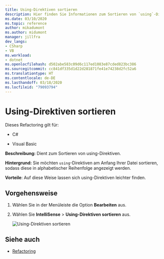```yaml
---
title: Using-Direktiven sortieren
description: Hier finden Sie Informationen zum Sortieren von `using`-Direktiven am Anfang Ihrer Datei in alphabetischer Reihenfolge.
ms.date: 03/10/2020
ms.topic: reference
author: mikadumont
ms.author: midumont
manager: jillfra
dev_langs:
- CSharp
- VB
ms.workload:
- dotnet
ms.openlocfilehash: d502abe583c09d6c117ed1083e87cded823bc386
ms.sourcegitcommit: cc841df335d1d22d281871fe41e74238d2fc52a6
ms.translationtype: HT
ms.contentlocale: de-DE
ms.lasthandoff: 03/18/2020
ms.locfileid: "79093794"
---
```

# <a name="sort-usings"></a>Using-Direktiven sortieren

Dieses Refactoring gilt für:

- C#

- Visual Basic

**Beschreibung:** Dient zum Sortieren von using-Direktiven.

**Hintergrund:** Sie möchten `using`-Direktiven am Anfang Ihrer Datei sortieren, sodass diese in alphabetischer Reihenfolge angezeigt werden. 

**Vorteile**: Auf diese Weise lassen sich using-Direktiven leichter finden.

## <a name="how-to"></a>Vorgehensweise

1. Wählen Sie in der Menüleiste die Option **Bearbeiten** aus.
2. Wählen Sie **IntelliSense** > **Using-Direktiven sortieren** aus.

   ![Using-Direktiven sortieren](media/sort-usings.png)

## <a name="see-also"></a>Siehe auch

- [Refactoring](../refactoring-in-visual-studio.md)
